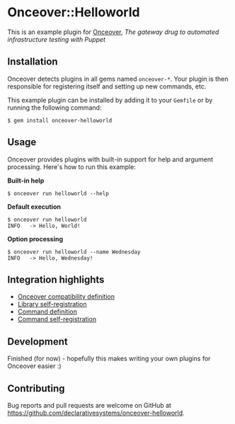 # Onceover::Helloworld

This is an example plugin for [Onceover](https://github.com/dylanratcliffe/onceover), _The gateway drug to automated infrastructure testing with Puppet_

## Installation

Onceover detects plugins in all gems named `onceover-*`.  Your plugin is then responsible for registering itself and setting up new commands, etc.

This example plugin can be installed by adding it to your `Gemfile` or by running the following command:

```shell
$ gem install onceover-helloworld
```

## Usage
Onceover provides plugins with built-in support for help and argument processing.  Here's how to run this example:

**Built-in help**

```shell
$ onceover run helloworld --help
```

**Default execution**

```shell
$ onceover run helloworld
INFO   -> Hello, World!
```

**Option processing**

```shell
$ onceover run helloworld --name Wednesday
INFO   -> Hello, Wednesday!
```

## Integration highlights
* [Onceover compatibility definition](https://github.com/declarativesystems/onceover-helloworld/blob/master/onceover-helloworld.gemspec#L27)
* [Library self-registration](https://github.com/declarativesystems/onceover-helloworld/blob/master/lib/onceover/helloworld.rb#L2)
* [Command definition](https://github.com/declarativesystems/onceover-helloworld/blob/master/lib/onceover/helloworld/cli.rb#L9)
* [Command self-registration](https://github.com/declarativesystems/onceover-helloworld/blob/master/lib/onceover/helloworld/cli.rb#L34)


## Development

Finished (for now) - hopefully this makes writing your own plugins for Onceover easier :)

## Contributing

Bug reports and pull requests are welcome on GitHub at https://github.com/declarativesystems/onceover-helloworld.
